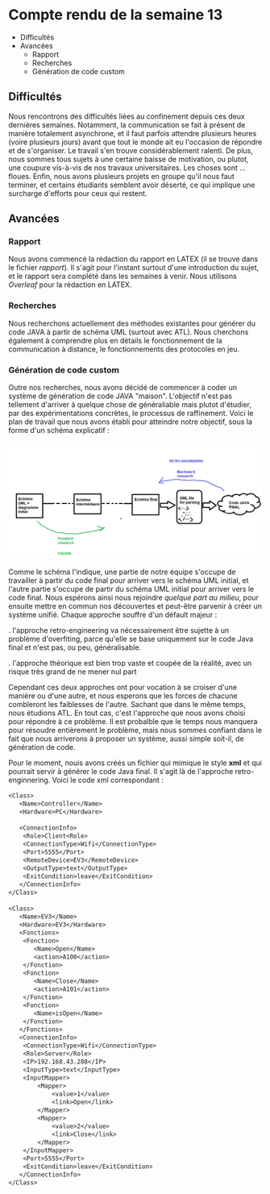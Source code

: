 # Compte rendu de la semaine 13

- Difficultés
- Avancées
    - Rapport
    - Recherches
    - Génération de code custom

## Difficultés

Nous rencontrons des difficultés liées au confinement depuis ces deux dernières semaines. Notamment, la communication se fait à présent
de manière totalement asynchrone, et il faut parfois attendre plusieurs heures (voire plusieurs jours) avant que tout le monde ait eu l'occasion
de répondre et de s'organiser. Le travail s'en trouve considérablement ralenti. 
De plus, nous sommes tous sujets à une certaine baisse de motivation, ou plutot, une coupure vis-à-vis de nos travaux universitaires. Les choses sont ... floues.
Enfin, nous avons plusieurs projets en groupe qu'il nous faut terminer, et certains étudiants semblent avoir déserté, ce qui implique une surcharge d'efforts pour ceux qui restent.

## Avancées

### Rapport

Nous avons commencé la rédaction du rapport en LATEX (il se trouve dans le fichier *rapport*). Il s'agit pour l'instant surtout d'une introduction du sujet,
et le rapport sera complété dans les semaines à venir. Nous utilisons *Overleaf* pour la rédaction en LATEX.

### Recherches

Nous recherchons actuellement des méthodes existantes pour générer du code JAVA à partir de schéma UML (surtout avec ATL). Nous cherchons également à comprendre
plus en détails le fonctionnement de la communication à distance, le fonctionnements des protocoles en jeu.

### Génération de code custom

Outre nos recherches, nous avons décidé de commencer à coder un système de génération de code JAVA "maison". L'objectif n'est pas tellement d'arriver à quelque chose
de généraliable mais plutot d'étudier, par des expérimentations concrètes, le processus de raffinement. Voici le plan de travail que nous avons établi pour atteindre notre objectif,
sous la forme d'un schéma explicatif : 

<img src="img/WorkMethodology.png">

Comme le schéma l'indique, une partie de notre équipe s'occupe de travailler à partir du code final pour arriver vers le schéma UML initial, et l'autre partie s'occupe de partir
du schéma UML initial pour arriver vers le code final. Nous espérons ainsi nous rejoindre *quelque part au milieu*, pour ensuite mettre en commun nos découvertes et peut-être parvenir
à créer un système unifié. Chaque approche souffre d'un défault majeur :

. l'approche retro-engineering va nécessairement être sujette à un problème d'overfiting, parce qu'elle se base uniquement sur le code Java final et n'est pas, ou peu, généralisable.

. l'approche théorique est bien trop vaste et coupée de la réalité, avec un risque très grand de ne mener nul part

Cependant ces deux approches ont pour vocation à se croiser d'une manière ou d'une autre, et nous esperons que les forces de chacune combleront les faiblesses de l'autre.
Sachant que dans le même temps, nous étudions ATL. En tout cas, c'est l'approche que nous avons choisi pour répondre à ce problème. Il est probalble que le temps nous manquera pour
résoudre entièrement le problème, mais nous sommes confiant dans le fait que nous arriverons à proposer un système, aussi simple soit-il, de génération de code.

Pour le moment, nouis avons créés un fichier qui mimique le style **xml** et qui pourrait servir à générer le code Java final. Il s'agit là de l'approche retro-enginnering.
Voici le code xml correspondant : 

```
<Class>
   <Name>Controller</Name>
   <Hardware>PC</Hardware>
   
   <ConnectionInfo>
	<Role>Client<Role>
	<ConnectionType>Wifi</ConnectionType>
	<Port>5555</Port>
	<RemoteDevice>EV3</RemoteDevice>
	<OutputType>text</OutputType>
	<ExitCondition>leave</ExitCondition>
   </ConnectionInfo>
</Class>

<Class>
   <Name>EV3</Name>
   <Hardware>EV3</Hardware>
   <Fonctions>
	<Fonction>
	   <Name>Open</Name>
	   <action>A100</action>
	</Fonction>
	<Fonction>
	   <Name>Close</Name>
	   <action>A101</action>
	</Fonction>
	<Fonction>
	   <Name>isOpen</Name>
	</Fonction>
   </Fonctions>
   <ConnectionInfo>
	<ConnectionType>Wifi</ConnectionType>
	<Role>Server</Role>
	<IP>192.168.43.208</IP>
	<InputType>text</InputType>
	<InputMapper>
		<Mapper>
			<value>1</value>
			<link>Open</link>
		</Mapper>
		<Mapper>
			<value>2</value>
			<link>Close</link>
		</Mapper>
	</InputMapper>
	<Port>5555</Port>
	<ExitCondition>leave</ExitCondition>
   </ConnectionInfo>
</Class>
``` 
